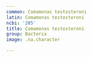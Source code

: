 ```yaml
---
common: Comamonas testosteroni
latin: Comamonas testosteroni
ncbi: '285'
title: Comamonas testosteroni
group: Bacteria
image: .na.character

---
```

